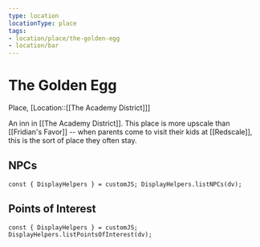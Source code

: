 ```yaml
---
type: location
locationType: place
tags: 
- location/place/the-golden-egg
- location/bar
---
```


# The Golden Egg
Place, [Location::[[The Academy District]]]

An inn in [[The Academy District]]. This place is more upscale than [[Fridian's Favor]] -- when parents come to visit their kids at [[Redscale]], this is the sort of place they often stay.

## NPCs
```dataviewjs
const { DisplayHelpers } = customJS; DisplayHelpers.listNPCs(dv);
```

## Points of Interest
```dataviewjs
const { DisplayHelpers } = customJS; DisplayHelpers.listPointsOfInterest(dv);
```
